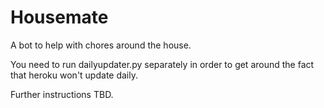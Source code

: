 Housemate
========

A bot to help with chores around the house.

You need to run dailyupdater.py separately in order to get around the fact that heroku won't update daily.

Further instructions TBD.
